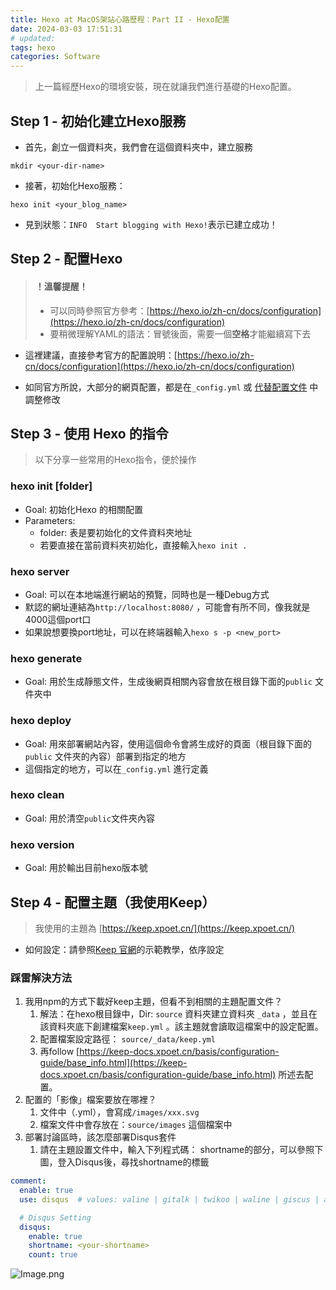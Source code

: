 ```yaml
---
title: Hexo at MacOS架站心路歷程：Part II - Hexo配置
date: 2024-03-03 17:51:31
# updated: 
tags: hexo
categories: Software
---
```


> 上一篇經歷Hexo的環境安裝，現在就讓我們進行基礎的Hexo配置。

## Step 1 - 初始化建立Hexo服務

- 首先，創立一個資料夾，我們會在這個資料夾中，建立服務

```other
mkdir <your-dir-name>
```

- 接著，初始化Hexo服務：

```other
hexo init <your_blog_name>
```

- 見到狀態：`INFO  Start blogging with Hexo!`表示已建立成功！

## Step 2 - 配置Hexo

> #### ！溫馨提醒！
> - 可以同時參照官方參考：[https://hexo.io/zh-cn/docs/configuration](https://hexo.io/zh-cn/docs/configuration)
> - 要稍微理解YAML的語法：冒號後面，需要一個**空格**才能繼續寫下去

- 這裡建議，直接參考官方的配置說明：[https://hexo.io/zh-cn/docs/configuration](https://hexo.io/zh-cn/docs/configuration)

- 如同官方所說，大部分的網頁配置，都是在`_config.yml` 或 [代替配置文件](https://hexo.io/zh-cn/docs/configuration#%E4%BD%BF%E7%94%A8%E4%BB%A3%E6%9B%BF%E9%85%8D%E7%BD%AE%E6%96%87%E4%BB%B6) 中調整修改

## Step 3 - 使用 Hexo 的指令

> 以下分享一些常用的Hexo指令，便於操作

### hexo init [folder]

- Goal: 初始化Hexo 的相關配置
- Parameters:
   - folder: 表是要初始化的文件資料夾地址
   - 若要直接在當前資料夾初始化，直接輸入`hexo init .`

### hexo server

- Goal: 可以在本地端進行網站的預覽，同時也是一種Debug方式
- 默認的網址連結為`http://localhost:8080/` ，可能會有所不同，像我就是4000這個port口
- 如果說想要換port地址，可以在終端器輸入`hexo s -p <new_port>`

### hexo generate

- Goal: 用於生成靜態文件，生成後網頁相關內容會放在根目錄下面的`public` 文件夾中

### hexo deploy

- Goal: 用來部署網站內容，使用這個命令會將生成好的頁面（根目錄下面的`public` 文件夾的內容）部署到指定的地方
- 這個指定的地方，可以在`_config.yml` 進行定義

### hexo clean

- Goal: 用於清空`public`文件夾內容

### hexo version

- Goal: 用於輸出目前hexo版本號

## Step 4 - 配置主題（我使用Keep）

> 我使用的主題為 [https://keep.xpoet.cn/](https://keep.xpoet.cn/)

- 如何設定：請參照[Keep 官網](https://keep-docs.xpoet.cn/basis/get-start/install-theme.html)的示範教學，依序設定

### 踩雷解決方法

1. 我用npm的方式下載好keep主題，但看不到相關的主題配置文件？
   1. 解法：在hexo根目錄中，Dir: `source` 資料夾建立資料夾 `_data` ，並且在該資料夾底下創建檔案`keep.yml` 。該主題就會讀取這檔案中的設定配置。
   2. 配置檔案設定路徑：  `source/_data/keep.yml`
   3. 再follow [https://keep-docs.xpoet.cn/basis/configuration-guide/base_info.html](https://keep-docs.xpoet.cn/basis/configuration-guide/base_info.html) 所述去配置。
2. 配置的「影像」檔案要放在哪裡？
   1. 文件中（.yml），會寫成`/images/xxx.svg`
   2. 檔案文件中會存放在：`source/images` 這個檔案中
3. 部署討論區時，該怎麼部署Disqus套件
   1. 請在主題設置文件中，輸入下列程式碼：
shortname的部分，可以參照下圖，登入Disqus後，尋找shortname的標籤
```yaml
comment:
  enable: true
  use: disqus  # values: valine | gitalk | twikoo | waline | giscus | artalk | disqus

  # Disqus Setting
  disqus:
    enable: true
    shortname: <your-shortname>
    count: true
```

![Image.png](https://res.craft.do/user/full/2e84309a-ca7c-d40a-c79f-c06a3542c138/doc/92EC70A5-36A8-4EB1-9E7B-E9A022328511/7ABBAA31-7678-40CA-AE9C-3E959D504E78_2/6RMxt4siGmWelKoZadcREm5DVyyVg5sbIw6j9yVpxnUz/Image.png)

